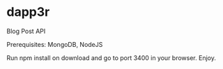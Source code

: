 # dapp3r
Blog Post API

Prerequisites: MongoDB, NodeJS

Run npm install on download and go to port 3400 in your browser.
Enjoy.
